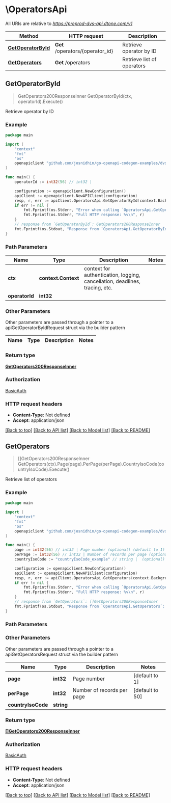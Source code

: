 # \OperatorsApi

All URIs are relative to *https://preprod-dvs-api.dtone.com/v1*

Method | HTTP request | Description
------------- | ------------- | -------------
[**GetOperatorById**](OperatorsApi.md#GetOperatorById) | **Get** /operators/{operator_id} | Retrieve operator by ID
[**GetOperators**](OperatorsApi.md#GetOperators) | **Get** /operators | Retrieve list of operators



## GetOperatorById

> GetOperators200ResponseInner GetOperatorById(ctx, operatorId).Execute()

Retrieve operator by ID

### Example

```go
package main

import (
    "context"
    "fmt"
    "os"
    openapiclient "github.com/josnidhin/go-openapi-codegen-examples/dvsclient/dvsapi"
)

func main() {
    operatorId := int32(56) // int32 | 

    configuration := openapiclient.NewConfiguration()
    apiClient := openapiclient.NewAPIClient(configuration)
    resp, r, err := apiClient.OperatorsApi.GetOperatorById(context.Background(), operatorId).Execute()
    if err != nil {
        fmt.Fprintf(os.Stderr, "Error when calling `OperatorsApi.GetOperatorById``: %v\n", err)
        fmt.Fprintf(os.Stderr, "Full HTTP response: %v\n", r)
    }
    // response from `GetOperatorById`: GetOperators200ResponseInner
    fmt.Fprintf(os.Stdout, "Response from `OperatorsApi.GetOperatorById`: %v\n", resp)
}
```

### Path Parameters


Name | Type | Description  | Notes
------------- | ------------- | ------------- | -------------
**ctx** | **context.Context** | context for authentication, logging, cancellation, deadlines, tracing, etc.
**operatorId** | **int32** |  | 

### Other Parameters

Other parameters are passed through a pointer to a apiGetOperatorByIdRequest struct via the builder pattern


Name | Type | Description  | Notes
------------- | ------------- | ------------- | -------------


### Return type

[**GetOperators200ResponseInner**](GetOperators200ResponseInner.md)

### Authorization

[BasicAuth](../README.md#BasicAuth)

### HTTP request headers

- **Content-Type**: Not defined
- **Accept**: application/json

[[Back to top]](#) [[Back to API list]](../README.md#documentation-for-api-endpoints)
[[Back to Model list]](../README.md#documentation-for-models)
[[Back to README]](../README.md)


## GetOperators

> []GetOperators200ResponseInner GetOperators(ctx).Page(page).PerPage(perPage).CountryIsoCode(countryIsoCode).Execute()

Retrieve list of operators

### Example

```go
package main

import (
    "context"
    "fmt"
    "os"
    openapiclient "github.com/josnidhin/go-openapi-codegen-examples/dvsclient/dvsapi"
)

func main() {
    page := int32(56) // int32 | Page number (optional) (default to 1)
    perPage := int32(56) // int32 | Number of records per page (optional) (default to 50)
    countryIsoCode := "countryIsoCode_example" // string |  (optional)

    configuration := openapiclient.NewConfiguration()
    apiClient := openapiclient.NewAPIClient(configuration)
    resp, r, err := apiClient.OperatorsApi.GetOperators(context.Background()).Page(page).PerPage(perPage).CountryIsoCode(countryIsoCode).Execute()
    if err != nil {
        fmt.Fprintf(os.Stderr, "Error when calling `OperatorsApi.GetOperators``: %v\n", err)
        fmt.Fprintf(os.Stderr, "Full HTTP response: %v\n", r)
    }
    // response from `GetOperators`: []GetOperators200ResponseInner
    fmt.Fprintf(os.Stdout, "Response from `OperatorsApi.GetOperators`: %v\n", resp)
}
```

### Path Parameters



### Other Parameters

Other parameters are passed through a pointer to a apiGetOperatorsRequest struct via the builder pattern


Name | Type | Description  | Notes
------------- | ------------- | ------------- | -------------
 **page** | **int32** | Page number | [default to 1]
 **perPage** | **int32** | Number of records per page | [default to 50]
 **countryIsoCode** | **string** |  | 

### Return type

[**[]GetOperators200ResponseInner**](GetOperators200ResponseInner.md)

### Authorization

[BasicAuth](../README.md#BasicAuth)

### HTTP request headers

- **Content-Type**: Not defined
- **Accept**: application/json

[[Back to top]](#) [[Back to API list]](../README.md#documentation-for-api-endpoints)
[[Back to Model list]](../README.md#documentation-for-models)
[[Back to README]](../README.md)

